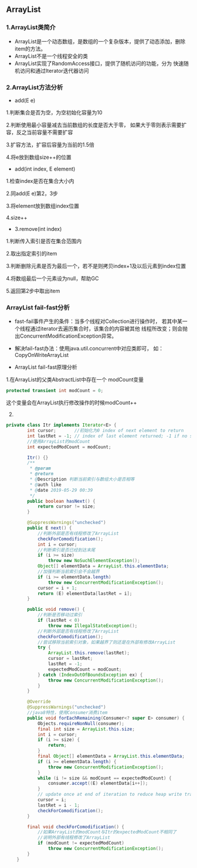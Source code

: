## ArrayList
### 1.ArrayList类简介

- ArrayList是一个动态数组，是数组的一个复杂版本，提供了动态添加，删除
item的方法。
- ArrayList不是一个线程安全的类
- ArrayList实现了RandomAccess接口，提供了随机访问的功能，分为
快速随机访问和通过Iterator迭代器访问

### 2.ArrayList方法分析

- add(E e)

1.判断集合是否为空，为空初始化容量为10

2.判断使用最小容量减去当前数组的长度是否大于零，
如果大于零则表示需要扩容，反之当前容量不需要扩容

3.扩容方法，扩容后容量为当前的1.5倍

4.将e放到数组size++的位置

- add(int index, E element)

1.检查index是否在集合大小内

2.同add(E e)第2，3步

3.将element放到数组index位置

4.size++

- 3.remove(int index)

1.判断传入索引是否在集合范围内

2.取出指定索引的item

3.判断删除元素是否为最后一个，若不是则拷贝index+1及以后元素到index位置

4.将数组最后一个元素设为null，帮助GC

5.返回第2步中取出item

### ArrayList fail-fast分析
- fast-fail事件产生的条件：当多个线程对Collection进行操作时，
若其中某一个线程通过iterator去遍历集合时，该集合的内容被其他
线程所改变；则会抛出ConcurrentModificationException异常。

- 解决fail-fast办法：使用java.util.concurrent中对应类即可，
如：CopyOnWriteArrayList

- ArrayList fail-fast原理分析

1.在ArrayList的父类AbstractList中存在一个 modCount变量
```java
protected transient int modCount = 0;
```
这个变量会在ArrayList执行修改操作的时候modCount++

2.

```java
private class Itr implements Iterator<E> {
        int cursor;       //初始化为0 index of next element to return
        int lastRet = -1; // index of last element returned; -1 if no such
        //使用ArrayList的modCount
        int expectedModCount = modCount;

        Itr() {}
        /**
         * @param
         * @return
         * @Description 判断当前索引与数组大小是否相等
         * @auth like
         * @date 2019-05-29 00:39
         */
        public boolean hasNext() {
            return cursor != size;
        }

        @SuppressWarnings("unchecked")
        public E next() {
            //判断外部是否有线程修改了ArrayList
            checkForComodification();
            int i = cursor;
            //判断索引是否已经到达末尾
            if (i >= size)
                throw new NoSuchElementException();
            Object[] elementData = ArrayList.this.elementData;
            //加强判断当前索引会不会越界
            if (i >= elementData.length)
                throw new ConcurrentModificationException();
            cursor = i + 1;
            return (E) elementData[lastRet = i];
        }

        public void remove() {
            //判断是否移动过索引
            if (lastRet < 0)
                throw new IllegalStateException();
            //判断外部是否有线程修改了ArrayList
            checkForComodification();
            //尝试移除当前索引对象，如果越界了则还是在外部有修改ArrayList
            try {
                ArrayList.this.remove(lastRet);
                cursor = lastRet;
                lastRet = -1;
                expectedModCount = modCount;
            } catch (IndexOutOfBoundsException ex) {
                throw new ConcurrentModificationException();
            }
        }

        @Override
        @SuppressWarnings("unchecked")
        //java8特性，使用Consumer消费item
        public void forEachRemaining(Consumer<? super E> consumer) {
            Objects.requireNonNull(consumer);
            final int size = ArrayList.this.size;
            int i = cursor;
            if (i >= size) {
                return;
            }
            final Object[] elementData = ArrayList.this.elementData;
            if (i >= elementData.length) {
                throw new ConcurrentModificationException();
            }
            while (i != size && modCount == expectedModCount) {
                consumer.accept((E) elementData[i++]);
            }
            // update once at end of iteration to reduce heap write traffic
            cursor = i;
            lastRet = i - 1;
            checkForComodification();
        }

        final void checkForComodification() {
            //如果ArrayList的modCount与Itr的expectedModCount不相同了
            //说明外部有线程修改了ArrayList
            if (modCount != expectedModCount)
                throw new ConcurrentModificationException();
        }
    }
```




